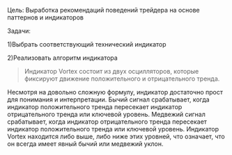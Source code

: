 

Цель: 
Выработка рекомендаций поведений трейдера на основе паттернов и индикаторов

Задачи:

1)Выбрать соответствующий технический индикатор

2)Реализовать алгоритм индикатора


> Индикатор Vortex состоит из двух осцилляторов, которые фиксируют движение положительного и отрицательного тренда.


 Несмотря на довольно сложную формулу, индикатор достаточно прост для понимания и интерпретации. Бычий сигнал срабатывает, когда индикатор положительного тренда пересекает индикатор отрицательного тренда или ключевой уровень. Медвежий сигнал срабатывает, когда индикатор отрицательного тренда пересекает индикатор положительного тренда или ключевой уровень. Индикатор Vortex находится либо выше, либо ниже этих уровней, что означает, что он всегда имеет явный бычий или медвежий уклон.
